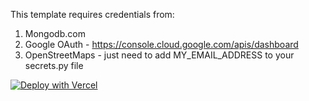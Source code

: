 This template requires credentials from:
1) Mongodb.com
2) Google OAuth - https://console.cloud.google.com/apis/dashboard
3) OpenStreetMaps - just need to add MY_EMAIL_ADDRESS to your secrets.py file

[![Deploy with Vercel](https://vercel.com/button)](https://vercel.com/new/clone?repository-url=https://github.com/conchesness/CCPA2)
